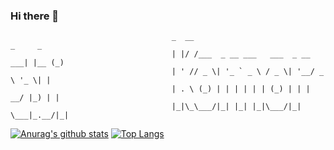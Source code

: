 ### Hi there 👋

                                        _  __                              _     _
                                        | |/ /___  _ __ ___   ___  _ __ ___| |__ (_)
                                        | ' // _ \| '_ ` _ \ / _ \| '__/ _ \ '_ \| |
                                        | . \ (_) | | | | | | (_) | | |  __/ |_) | |
                                        |_|\_\___/|_| |_| |_|\___/|_|  \___|_.__/|_|
                                        

[![Anurag's github stats](https://github-readme-stats.vercel.app/api?username=komorebi64&count_private=true)](https://github.com/anuraghazra/github-readme-stats)
[![Top Langs](https://github-readme-stats.vercel.app/api/top-langs/?username=komorebi64&count_private=true)](https://github.com/anuraghazra/github-readme-stats)
